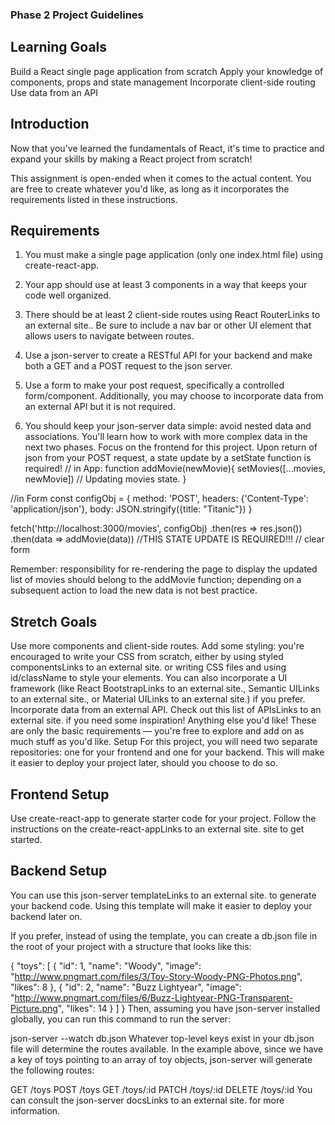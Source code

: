 ### Phase 2 Project Guidelines

## Learning Goals
Build a React single page application from scratch
Apply your knowledge of components, props and state management
Incorporate client-side routing
Use data from an API
## Introduction
Now that you've learned the fundamentals of React, it's time to practice and expand your skills by making a React project from scratch!

This assignment is open-ended when it comes to the actual content. You are free to create whatever you'd like, as long as it incorporates the requirements listed in these instructions.

## Requirements
1. You must make a single page application (only one index.html file) using create-react-app.
2. Your app should use at least 3 components in a way that keeps your code well organized.
3. There should be at least 2 client-side routes using React RouterLinks to an external site.. Be sure to include 
    a nav bar or other UI element that allows users to navigate between routes.

4. Use a json-server to create a RESTful API for your backend and make both a GET and a POST request to the json 
   server.
5. Use a form to make your post request, specifically a controlled form/component. Additionally, you may choose 
   to incorporate data from an external API but it is not required.

6. You should keep your json-server data simple: avoid nested data and associations. You'll learn how to work 
   with more complex data in the next two phases. Focus on the frontend for this project.
    Upon return of json from your POST request, a state update by a setState function is required!
 // in App:
 function addMovie(newMovie){
  setMovies([...movies, newMovie]) // Updating movies state.
 }

 //in Form
 const configObj = {
  method: 'POST',
  headers: {'Content-Type': 'application/json'},
  body: JSON.stringify({title: "Titanic"})
 }

 fetch('http://localhost:3000/movies', configObj)
  .then(res => res.json())
  .then(data => addMovie(data)) //THIS STATE UPDATE IS REQUIRED!!!
  // clear form

Remember: responsibility for re-rendering the page to display the updated list of movies should belong to the addMovie function; depending on a subsequent action to load the new data is not best practice.

## Stretch Goals
Use more components and client-side routes.
Add some styling: you're encouraged to write your CSS from scratch, either by using styled componentsLinks to an external site. or writing CSS files and using id/className to style your elements. You can also incorporate a UI framework (like React BootstrapLinks to an external site., Semantic UILinks to an external site., or Material UILinks to an external site.) if you prefer.
Incorporate data from an external API. Check out this list of APIsLinks to an external site. if you need some inspiration!
Anything else you'd like! These are only the basic requirements — you're free to explore and add on as much stuff as you'd like. 
Setup
For this project, you will need two separate repositories: one for your frontend and one for your backend. This will make it easier to deploy your project later, should you choose to do so.

## Frontend Setup
Use create-react-app to generate starter code for your project. Follow the instructions on the create-react-appLinks to an external site. site to get started.

## Backend Setup
You can use this json-server templateLinks to an external site. to generate your backend code. Using this template will make it easier to deploy your backend later on.

If you prefer, instead of using the template, you can create a db.json file in the root of your project with a structure that looks like this:

{
  "toys": [
    {
      "id": 1,
      "name": "Woody",
      "image": "http://www.pngmart.com/files/3/Toy-Story-Woody-PNG-Photos.png",
      "likes": 8
    },
    {
      "id": 2,
      "name": "Buzz Lightyear",
      "image": "http://www.pngmart.com/files/6/Buzz-Lightyear-PNG-Transparent-Picture.png",
      "likes": 14
    }
  ]
}
Then, assuming you have json-server installed globally, you can run this command to run the server:

 json-server --watch db.json
Whatever top-level keys exist in your db.json file will determine the routes available. In the example above, since we have a key of toys pointing to an array of toy objects, json-server will generate the following routes:

GET /toys
POST /toys
GET /toys/:id
PATCH /toys/:id
DELETE /toys/:id
You can consult the json-server docsLinks to an external site. for more information.
